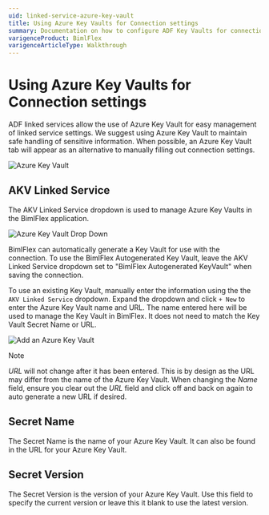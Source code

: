 ```yaml
---
uid: linked-service-azure-key-vault
title: Using Azure Key Vaults for Connection settings
summary: Documentation on how to configure ADF Key Vaults for connection settings with menu options, secret names, and secret versions
varigenceProduct: BimlFlex
varigenceArticleType: Walkthrough
---
```


# Using Azure Key Vaults for Connection settings

ADF linked services allow the use of Azure Key Vault for easy management of linked service settings. We suggest using Azure Key Vault to maintain safe handling of sensitive information. When possible, an Azure Key Vault tab will appear as an alternative to manually filling out connection settings.

![Azure Key Vault](images/bimlflex-ss-app-connections-akv.png "Azure Key Vault")

## AKV Linked Service

The AKV Linked Service dropdown is used to manage Azure Key Vaults in the BimlFlex application.

![Azure Key Vault Drop Down](images/bimlflex-ss-app-connections-akv-dd.png "Azure Key Vault Drop Down")

BimlFlex can automatically generate a Key Vault for use with the connection. To use the BimlFlex Autogenerated Key Vault, leave the AKV Linked Service dropdown set to "BimlFlex Autogenerated KeyVault" when saving the connection.

To use an existing Key Vault, manually enter the information using the the `AKV Linked Service` dropdown. Expand the dropdown and click `+ New` to enter the Azure Key Vault name and URL. The name entered here will be used to manage the Key Vault in BimlFlex. It does not need to match the Key Vault Secret Name or URL.

![Add an Azure Key Vault](images/bimlflex-ss-app-connections-akv-add.png "Add an Azure Key Vault")

> [!NOTE]
> *URL* will not change after it has been entered.
> This is by design as the URL may differ from the name of the Azure Key Vault.
> When changing the *Name* field, ensure you clear out the *URL* field and click off and back on again to auto generate a new URL if desired.

## Secret Name

The Secret Name is the name of your Azure Key Vault. It can also be found in the URL for your Azure Key Vault.

## Secret Version

The Secret Version is the version of your Azure Key Vault. Use this field to specify the current version or leave this it blank to use the latest version.
